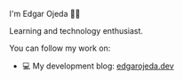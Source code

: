 I'm Edgar Ojeda 🧔🏻

Learning and technology enthusiast.

You can follow my work on:

* 💻 My development blog: [edgarojeda.dev](https://www.edgarojeda.dev/)
